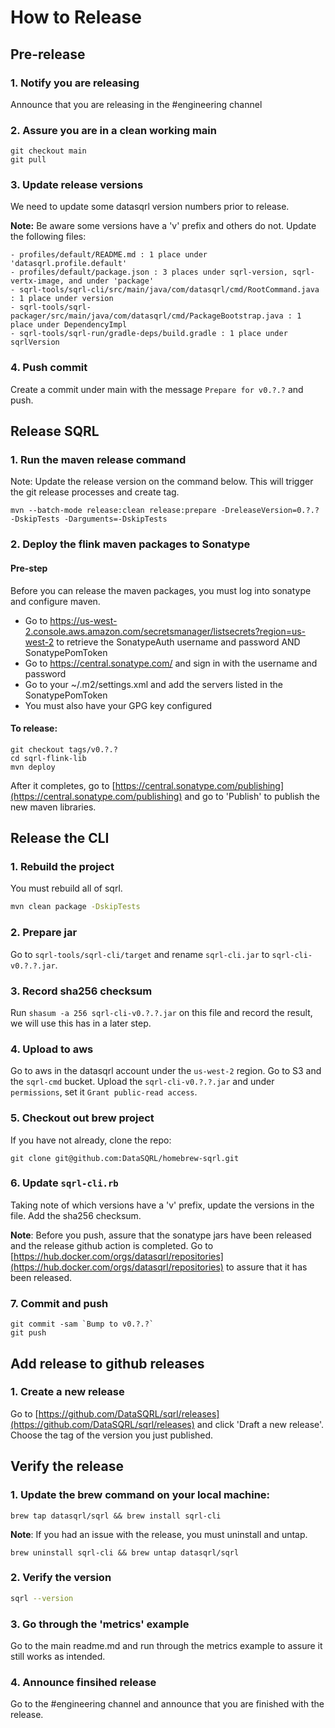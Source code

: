 # How to Release

## Pre-release
### 1. Notify you are releasing
Announce that you are releasing in the #engineering channel

### 2. Assure you are in a clean working main
```
git checkout main
git pull
```

### 3. Update release versions
We need to update some datasqrl version numbers prior to release.

**Note:**  Be aware some versions have a 'v' prefix and others do not.
Update the following files:
```
- profiles/default/README.md : 1 place under 'datasqrl.profile.default'
- profiles/default/package.json : 3 places under sqrl-version, sqrl-vertx-image, and under 'package'
- sqrl-tools/sqrl-cli/src/main/java/com/datasqrl/cmd/RootCommand.java : 1 place under version
- sqrl-tools/sqrl-packager/src/main/java/com/datasqrl/cmd/PackageBootstrap.java : 1 place under DependencyImpl
- sqrl-tools/sqrl-run/gradle-deps/build.gradle : 1 place under sqrlVersion
```

### 4. Push commit
Create a commit under main with the message `Prepare for v0.?.?` and push.

## Release SQRL
### 1. Run the maven release command
Note: Update the release version on the command below. This will trigger the git release processes and create tag.

`
mvn --batch-mode release:clean release:prepare -DreleaseVersion=0.?.? -DskipTests -Darguments=-DskipTests
`

### 2. Deploy the flink maven packages to Sonatype

#### Pre-step

Before you can release the maven packages, you must log into sonatype and configure maven.
- Go to https://us-west-2.console.aws.amazon.com/secretsmanager/listsecrets?region=us-west-2 to retrieve the SonatypeAuth username and password AND SonatypePomToken
- Go to https://central.sonatype.com/ and sign in with the username and password
- Go to your ~/.m2/settings.xml and add the servers listed in the SonatypePomToken
- You must also have your GPG key configured

#### To release:
```
git checkout tags/v0.?.?
cd sqrl-flink-lib
mvn deploy  
```

After it completes, go to [https://central.sonatype.com/publishing](https://central.sonatype.com/publishing) and go to 'Publish' to publish the new maven libraries.

## Release the CLI
### 1. Rebuild the project
You must rebuild all of sqrl.
```bash
mvn clean package -DskipTests
```

### 2. Prepare jar
Go to `sqrl-tools/sqrl-cli/target` and rename `sqrl-cli.jar` to `sqrl-cli-v0.?.?.jar`.

### 3. Record sha256 checksum
Run `shasum -a 256 sqrl-cli-v0.?.?.jar` on this file and record the result, we will use this has in a later step.

### 4. Upload to aws
Go to aws in the datasqrl account under the `us-west-2` region. Go to S3 and the `sqrl-cmd` bucket. Upload the `sqrl-cli-v0.?.?.jar` and under `permissions`, set it `Grant public-read access`.

### 5. Checkout out brew project
If you have not already, clone the repo:
```
git clone git@github.com:DataSQRL/homebrew-sqrl.git
```
### 6. Update `sqrl-cli.rb`
Taking note of which versions have a 'v' prefix, update the versions in the file. Add the sha256 checksum. 

**Note**: Before you push, assure that the sonatype jars have been released and the release github action is completed. Go to [https://hub.docker.com/orgs/datasqrl/repositories](https://hub.docker.com/orgs/datasqrl/repositories) to assure that it has been released.

### 7. Commit and push
```
git commit -sam `Bump to v0.?.?`
git push
```

## Add release to github releases
### 1. Create a new release
Go to [https://github.com/DataSQRL/sqrl/releases](https://github.com/DataSQRL/sqrl/releases) and click 'Draft a new release'. Choose the tag of the version you just published.

## Verify the release
### 1. Update the brew command on your local machine:
```
brew tap datasqrl/sqrl && brew install sqrl-cli
```

**Note**: If you had an issue with the release, you must uninstall and untap.
```
brew uninstall sqrl-cli && brew untap datasqrl/sqrl
```

### 2. Verify the version
```bash
sqrl --version 
```

### 3. Go through the 'metrics' example
Go to the main readme.md and run through the metrics example to assure it still works as intended.

### 4. Announce finsihed release
Go to the #engineering channel and announce that you are finished with the release.